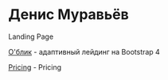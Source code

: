 

# Денис Муравьёв
Landing Page

[О'блик](https://denya-m.github.io/oblik/ "Парикмахерская О'блик") - адаптивный лейдинг на Bootstrap 4

[Pricing](https://denya-m.github.io/pricing/ "") - Pricing
